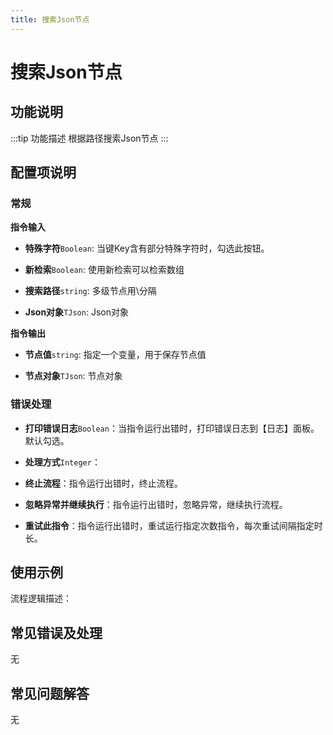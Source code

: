 ```yaml
---
title: 搜索Json节点
---
```


# 搜索Json节点

## 功能说明

:::tip 功能描述
根据路径搜索Json节点
:::

## 配置项说明

### 常规

**指令输入**

- **特殊字符**`Boolean`: 当键Key含有部分特殊字符时，勾选此按钮。

- **新检索**`Boolean`: 使用新检索可以检索数组

- **搜索路径**`string`: 多级节点用\分隔

- **Json对象**`TJson`: Json对象


**指令输出**

- **节点值**`string`: 指定一个变量，用于保存节点值

- **节点对象**`TJson`: 节点对象

### 错误处理

- **打印错误日志**`Boolean`：当指令运行出错时，打印错误日志到【日志】面板。默认勾选。

- **处理方式**`Integer`：

 - **终止流程**：指令运行出错时，终止流程。

 - **忽略异常并继续执行**：指令运行出错时，忽略异常，继续执行流程。

 - **重试此指令**：指令运行出错时，重试运行指定次数指令，每次重试间隔指定时长。

## 使用示例

流程逻辑描述：

## 常见错误及处理

无

## 常见问题解答

无

